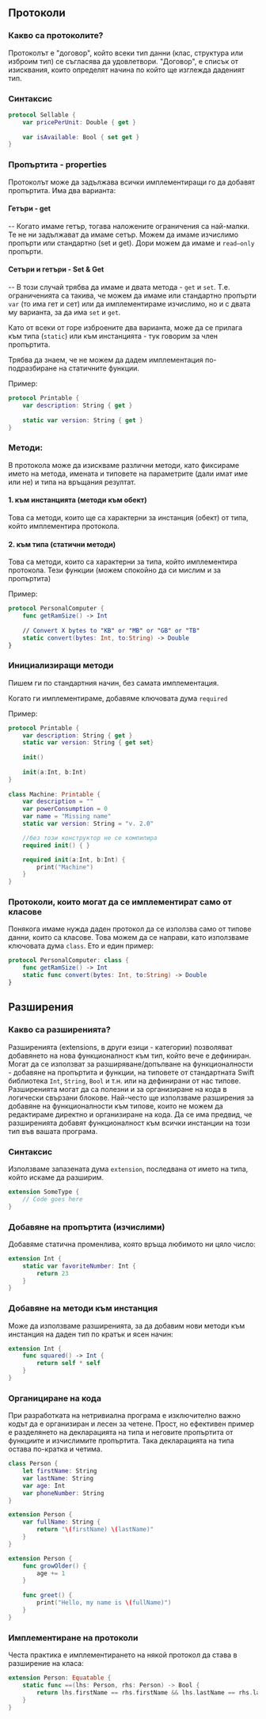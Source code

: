 ## Протоколи

### Какво са протоколите?

Протоколът е "договор", който всеки тип данни (клас, структура или изброим тип) се съгласява да удовлетвори. "Договор", е списък от изисквания, които определят начина по който ще изглежда даденият тип.

### Синтаксис
```swift
protocol Sellable {
	var pricePerUnit: Double { get }
	
	var isAvailable: Bool { set get }
}
```

### Пропъртита - properties
Протоколът може да задължава всички имплементиращи го да добавят пропъртита. Има два варианта:

#### Гетъри - get
--
Когато имаме гетър, тогава наложените ограничения са най-малки. Те не ни задължават да имаме сетър. Можем да имаме изчислимо пропърти или стандартно (set и get). Дори можем да имаме и `read–only` пропърти.

#### Сетъри и гетъри -  Set & Get
--
В този случай трябва да имаме и двата метода - `get` и `set`. Т.е. ограниченията са такива, че можем да имаме или стандартно пропърти `var` (то има гет и сет) или да имплементираме изчислимо, но и с двата му варианта, за да има `set` и `get`.

Като от всеки от горе изброените два варианта, може да се прилага към типа (`static`) или към инстанцията - тук говорим за член пропъртита.

Трябва да знаем, че не можем да дадем имплементация по-подразбиране на статичните функции.

Пример:

```swift
protocol Printable {
	var description: String { get }
	
	static var version: String { get }
}
```

### Методи:
В протокола може да изискваме различни методи, като фиксираме името на метода, имената и типовете на параметрите (дали имат име или не) и типа на връщания резултат.

#### 1. към инстанцията (методи към обект)
Това са методи, които ще са характерни за инстанция (обект) от типа, който имплементира протокола. 

#### 2. към типа (статични методи)
Това са методи, които са характерни за типа, който имплементира протокола. Тези функции (можем спокойно да си мислим и за пропъртита)

Пример:
	
```swift
protocol PersonalComputer {
	func getRamSize() -> Int
	
	// Convert X bytes to "KB" or "MB" or "GB" or "TB"
	static convert(bytes: Int, to:String) -> Double
}
```

### Инициализиращи методи

Пишем ги по стандартния начин, без самата имплементация.

Когато ги имплементираме, добавяме ключовата дума `required`

Пример:

```swift
protocol Printable {
	var description: String { get }
	static var version: String { get set}    
	
	init()
	
	init(a:Int, b:Int)
}
	
class Machine: Printable {
	var description = ""
	var powerConsumption = 0
	var name = "Missing name"
	static var version: String = "v. 2.0"

	//без този конструктор не се компилира
	required init() { }

	required init(a:Int, b:Int) {
		print("Machine")
	} 
}
```

###  Протоколи, които могат да се имплементират само от класове

Понякога имаме нужда даден протокол да се използва само от типове данни, които са класове. Това можем да се направи, като използваме ключовата дума `class`.
Ето и един пример:

```swift
protocol PersonalComputer: class {
	func getRamSize() -> Int
	static func convert(bytes: Int, to:String) -> Double
}
```

## Разширения

### Какво са разширенията?

Разширенията (extensions, в други езици - категории) позволяват добавянето на нова функционалност към тип, който вече е дефиниран. Могат да се използват за разширяване/допълване на функционалности - добавяне на пропъртита и функции, на типовете от стандартната Swift библиотека `Int`, `String`, `Bool` и т.н. или на дефинирани от нас типове. Разширенията могат да са полезни и за организиране на кода в логически свързани блокове. Най-често ще използваме разширения за добавяне на функционалности към типове, които не можем да редактираме директно и организиране на кода. Да се има предвид, че разширенията добавят функционалност към всички инстанции на този тип във вашата програма.

### Синтаксис

Използваме запазената дума `extension`, последвана от името на типа, който искаме да разширим.

```swift
extension SomeType {
	// Code goes here
}
```

### Добавяне на пропъртита (изчислими)

Добавяме статична променлива, която връща любимото ни цяло число:

```swift
extension Int {
	static var favoriteNumber: Int {
		return 23
	}
}
```

### Добавяне на методи към инстанция

Може да използваме разширенията, за да добавим нови методи към инстанция на даден тип по кратък и ясен начин:

```swift 
extension Int {
	func squared() -> Int {
		return self * self
	}
}
```

### Органициране на кода

При разработката на нетривиална програма е изключително важно кодът да е организиран и лесен за четене. Прост, но ефективен пример е разделянето на декларацията на типа и неговите пропъртита от функциите и изчислимите пропъртита. Така декларацията на типа остава по-кратка и четима.

```swift
class Person {
	let firstName: String
	var lastName: String
	var age: Int
	var phoneNumber: String
}

extension Person {
	var fullName: String {
		return "\(firstName) \(lastName)"
	}
}

extension Person {
	func growOlder() {
		age += 1
	}
	
	func greet() {
		print("Hello, my name is \(fullName)")
	}
}
```

### Имплементиране на протоколи

Честа практика е имплементирането на някой протокол да става в разширение на класа:

```swift
extension Person: Equatable {
	static func ==(lhs: Person, rhs: Person) -> Bool {
		return lhs.firstName == rhs.firstName && lhs.lastName == rhs.lastName && lhs.age == rhs.age && lhs.phoneNumber == rhs.phoneNumber
	}
}
```
